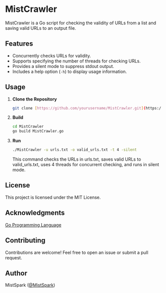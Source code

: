 # MistCrawler

MistCrawler is a Go script for checking the validity of URLs from a list and saving valid URLs to an output file.

## Features

- Concurrently checks URLs for validity.
- Supports specifying the number of threads for checking URLs.
- Provides a silent mode to suppress stdout output.
- Includes a help option (`-h`) to display usage information.

## Usage

1. **Clone the Repository**

   ```bash
   git clone [https://github.com/yourusername/MistCrawler.git](https://github.com/MistSpark/MistCrawler.git)

2. **Build**
   ```bash
   cd MistCrawler
   go build MistCrawler.go

4. **Run**
   ```bash
   ./MistCrawler -u urls.txt -o valid_urls.txt -t 4 -silent
   ```
   This command checks the URLs in urls.txt, saves valid URLs to valid_urls.txt, uses 4 threads for concurrent checking, and runs in silent mode.

## License
This project is licensed under the MIT License.

## Acknowledgments
[Go Programming Language](https://golang.org/)


## Contributing
Contributions are welcome! Feel free to open an issue or submit a pull request.

## Author
MistSpark ([@MistSpark](https://github.com/MistSpark))
